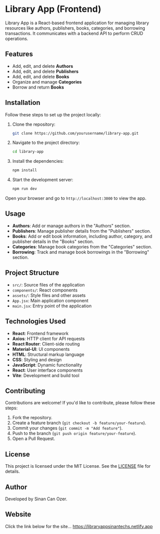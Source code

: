 # Library App (Frontend)

Library App is a React-based frontend application for managing library resources like authors, publishers, books, categories, and borrowing transactions. It communicates with a backend API to perform CRUD operations.

## Features

- Add, edit, and delete **Authors**
- Add, edit, and delete **Publishers**
- Add, edit, and delete **Books**
- Organize and manage **Categories**
- Borrow and return **Books**

## Installation

Follow these steps to set up the project locally:

1. Clone the repository:
    ```bash
    git clone https://github.com/yourusername/library-app.git
    ```

2. Navigate to the project directory:
    ```bash
    cd library-app
    ```

3. Install the dependencies:
    ```bash
    npm install
    ```

4. Start the development server:
    ```bash
    npm run dev
    ```

Open your browser and go to `http://localhost:3000` to view the app.

## Usage

- **Authors**: Add or manage authors in the "Authors" section.
- **Publishers**: Manage publisher details from the "Publishers" section.
- **Books**: Add or edit book information, including author, category, and publisher details in the "Books" section.
- **Categories**: Manage book categories from the "Categories" section.
- **Borrowing**: Track and manage book borrowings in the "Borrowing" section.

## Project Structure

- `src/`: Source files of the application
- `components/`: React components
- `assets/`: Style files and other assets
- `App.jsx`: Main application component
- `main.jsx`: Entry point of the application


## Technologies Used

- **React**: Frontend framework
- **Axios**: HTTP client for API requests
- **React Router**: Client-side routing
- **Material-UI**: UI components
- **HTML**: Structural markup language
- **CSS**: Styling and design
- **JavaScript**: Dynamic functionality
- **React**: User interface components
- **Vite**: Development and build tool

## Contributing

Contributions are welcome! If you'd like to contribute, please follow these steps:

1. Fork the repository.
2. Create a feature branch (`git checkout -b feature/your-feature`).
3. Commit your changes (`git commit -m "Add feature"`).
4. Push to the branch (`git push origin feature/your-feature`).
5. Open a Pull Request.

## License

This project is licensed under the MIT License. See the [LICENSE](LICENSE) file for details.

## Author

Developed by Sinan Can Ozer.

## Website

Click the link below for the site...
https://libraryappsinantechs.netlify.app


